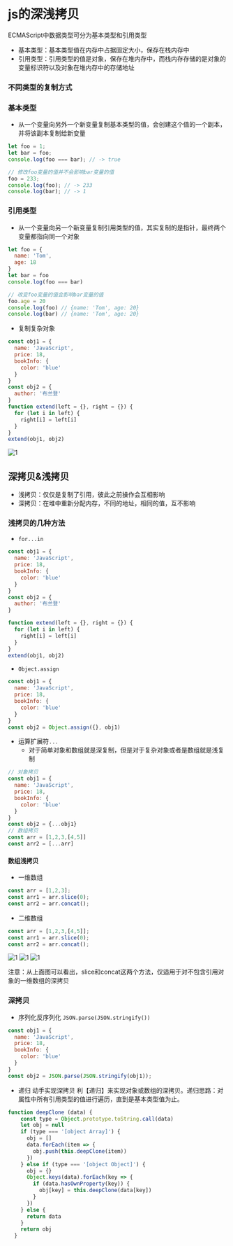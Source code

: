 # js的深浅拷贝

ECMAScript中数据类型可分为基本类型和引用类型
- 基本类型：基本类型值在内存中占据固定大小，保存在栈内存中
- 引用类型：引用类型的值是对象，保存在堆内存中，而栈内存存储的是对象的变量标识符以及对象在堆内存中的存储地址

### 不同类型的复制方式
### 基本类型
- 从一个变量向另外一个新变量复制基本类型的值，会创建这个值的一个副本，并将该副本复制给新变量
```javascript
let foo = 1;
let bar = foo;
console.log(foo === bar); // -> true

// 修改foo变量的值并不会影响bar变量的值
foo = 233;
console.log(foo); // -> 233
console.log(bar); // -> 1
```

### 引用类型
- 从一个变量向另一个新变量复制引用类型的值，其实复制的是指针，最终两个变量都指向同一个对象
```javascript
let foo = {
  name: 'Tom',
  age: 18
}
let bar = foo
console.log(foo === bar)

// 改变foo变量的值会影响bar变量的值
foo.age = 20
console.log(foo) // {name: 'Tom', age: 20}
console.log(bar) // {name: 'Tom', age: 20}
```
* 复制复杂对象

```javascript
const obj1 = {
  name: 'JavaScript',
  price: 18,
  bookInfo: {
    color: 'blue'
  }
}
const obj2 = {
  author: '布兰登'
}
function extend(left = {}, right = {}) {
  for (let i in left) {
    right[i] = left[i]
  }
}
extend(obj1, obj2)
```

![1](../images/simpleclone.png)

## 深拷贝&浅拷贝
* 浅拷贝：仅仅是复制了引用，彼此之前操作会互相影响
* 深拷贝：在堆中重新分配内存，不同的地址，相同的值，互不影响

### 浅拷贝的几种方法
* `for...in`
```javascript
const obj1 = {
  name: 'JavaScript',
  price: 18,
  bookInfo: {
    color: 'blue'
  }
}
const obj2 = {
  author: '布兰登'
}

function extend(left = {}, right = {}) {
  for (let i in left) {
    right[i] = left[i]
  }
}
extend(obj1, obj2)
```
* `Object.assign`
```javascript
const obj1 = {
  name: 'JavaScript',
  price: 18,
  bookInfo: {
    color: 'blue'
  }
}
const obj2 = Object.assign({}, obj1)
```

* 运算扩展符`...`
    * 对于简单对象和数组就是深复制，但是对于复杂对象或者是数组就是浅复制
```javascript
// 对象拷贝
const obj1 = {
  name: 'JavaScript',
  price: 18,
  bookInfo: {
    color: 'blue'
  }
}
const obj2 = {...obj1}
// 数组拷贝
const arr = [1,2,3,[4,5]]
const arr2 = [...arr]
```

#### 数组浅拷贝
- 一维数组
```javascript
const arr = [1,2,3];
const arr1 = arr.slice(0);
const arr2 = arr.concat();
```

- 二维数组

```javascript
const arr = [1,2,3,[4,5]];
const arr1 = arr.slice(0);
const arr2 = arr.concat();
```

![1](../images/image1.png)
![1](../images/image2.png)
![1](../images/image3.png)

注意：从上面图可以看出，slice和concat这两个方法，仅适用于对不包含引用对象的一维数组的深拷贝

### 深拷贝
* 序列化反序列化 `JSON.parse(JSON.stringify())`

```javascript
const obj1 = {
  name: 'JavaScript',
  price: 18,
  bookInfo: {
    color: 'blue'
  }
}
const obj2 = JSON.parse(JSON.stringify(obj1));
```

* 递归
动手实现深拷贝 利【递归】来实现对象或数组的深拷贝。递归思路：对属性中所有引用类型的值进行遍历，直到是基本类型值为止。

```javascript
function deepClone (data) {
    const type = Object.prototype.toString.call(data)
    let obj = null
    if (type === '[object Array]') {
      obj = []
      data.forEach(item => {
        obj.push(this.deepClone(item))
      })
    } else if (type === '[object Object]') {
      obj = {}
      Object.keys(data).forEach(key => {
        if (data.hasOwnProperty(key)) {
          obj[key] = this.deepClone(data[key])
        }
      })
    } else {
      return data
    }
    return obj
  }
```




















